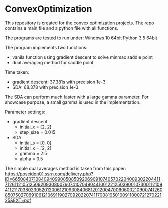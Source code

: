 # ConvexOptimization

This repository is created for the convex optimization projects. The repo contains a main file and a
python file with all functions. 

The programs are tested to run under:
Windows 10 64bit
Python 3.5 64bit

The program implements two functions:
- vanila function using gradient descent to solve minmax saddle point
- dual averaging method for saddle point

Time taken:
- gradient descent: 37.381s with precision 1e-3
- SDA: 68.378 with precision 1e-3

The SDA can perform much faster with a large gamma parameter. For showcase purpose,
a small gamma is used in the implementation.

Parameter settings:
- gradient descent
  - initial_x = [2, 2]
  - step_size = 0.015
- SDA
  - initial_s = [0, 0]
  - initial_x = [2, 2]
  - gamma = 2.5
  - alpha = 0.5
  
The simple dual averages method is taken from this paper:
https://poseidon01.ssrn.com/delivery.php?ID=665084071084094099085085092069091074057022040093022044117126112105125092093080076074107049044100122125039001073001121094112117038023052012006121093084068120120047006060021090074126085075027069106121069119027092022074117008105010091100072127022125&EXT=pdf
